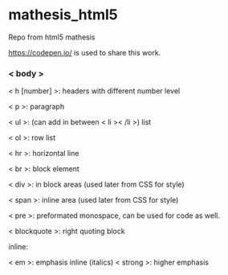 # mathesis_html5
Repo from html5 mathesis

https://codepen.io/ is used to share this work.



### < body >

< h [number] >: headers with different number level

< p >: paragraph

< ul >: (can add in between < li >< /li >) list

< ol >: row list

< hr >: horizontal line

< br >: block element

< div >: in block areas (used later from CSS for style)

< span >: inline area (used later from CSS for style)

< pre >: preformated monospace, can be used for code as well.

< blockquote >: right quoting block

inline:

< em >: emphasis inline (italics)
< strong >: higher emphasis 
